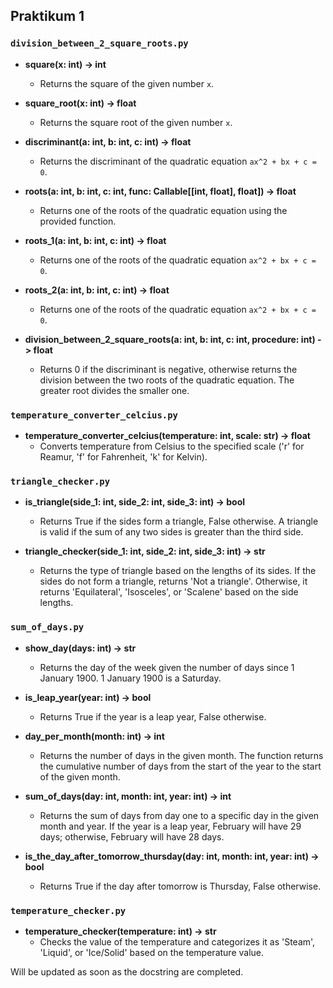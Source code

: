 ## Praktikum 1

### `division_between_2_square_roots.py`

- **square(x: int) -> int**

  - Returns the square of the given number `x`.

- **square_root(x: int) -> float**

  - Returns the square root of the given number `x`.

- **discriminant(a: int, b: int, c: int) -> float**

  - Returns the discriminant of the quadratic equation `ax^2 + bx + c = 0`.

- **roots(a: int, b: int, c: int, func: Callable[[int, float], float]) -> float**

  - Returns one of the roots of the quadratic equation using the provided function.

- **roots_1(a: int, b: int, c: int) -> float**

  - Returns one of the roots of the quadratic equation `ax^2 + bx + c = 0`.

- **roots_2(a: int, b: int, c: int) -> float**

  - Returns one of the roots of the quadratic equation `ax^2 + bx + c = 0`.

- **division_between_2_square_roots(a: int, b: int, c: int, procedure: int) -> float**
  - Returns 0 if the discriminant is negative, otherwise returns the division between the two roots of the quadratic equation. The greater root divides the smaller one.

### `temperature_converter_celcius.py`

- **temperature_converter_celcius(temperature: int, scale: str) -> float**
  - Converts temperature from Celsius to the specified scale ('r' for Reamur, 'f' for Fahrenheit, 'k' for Kelvin).

### `triangle_checker.py`

- **is_triangle(side_1: int, side_2: int, side_3: int) -> bool**

  - Returns True if the sides form a triangle, False otherwise. A triangle is valid if the sum of any two sides is greater than the third side.

- **triangle_checker(side_1: int, side_2: int, side_3: int) -> str**
  - Returns the type of triangle based on the lengths of its sides. If the sides do not form a triangle, returns 'Not a triangle'. Otherwise, it returns 'Equilateral', 'Isosceles', or 'Scalene' based on the side lengths.

### `sum_of_days.py`

- **show_day(days: int) -> str**

  - Returns the day of the week given the number of days since 1 January 1900. 1 January 1900 is a Saturday.

- **is_leap_year(year: int) -> bool**

  - Returns True if the year is a leap year, False otherwise.

- **day_per_month(month: int) -> int**

  - Returns the number of days in the given month. The function returns the cumulative number of days from the start of the year to the start of the given month.

- **sum_of_days(day: int, month: int, year: int) -> int**

  - Returns the sum of days from day one to a specific day in the given month and year. If the year is a leap year, February will have 29 days; otherwise, February will have 28 days.

- **is_the_day_after_tomorrow_thursday(day: int, month: int, year: int) -> bool**
  - Returns True if the day after tomorrow is Thursday, False otherwise.

### `temperature_checker.py`

- **temperature_checker(temperature: int) -> str**
  - Checks the value of the temperature and categorizes it as 'Steam', 'Liquid', or 'Ice/Solid' based on the temperature value.

Will be updated as soon as the docstring are completed.
